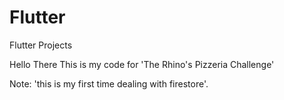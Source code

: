 # Flutter
Flutter Projects

Hello There 
This is my code for 'The Rhino's Pizzeria Challenge'

Note: 'this is my first time dealing with firestore'.
